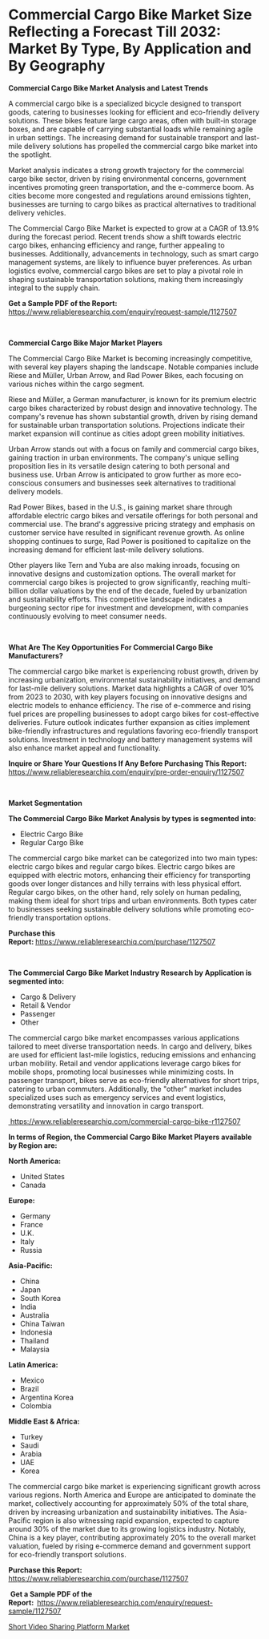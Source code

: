 <p><h1>Commercial Cargo Bike Market Size Reflecting a Forecast Till 2032: Market By Type, By Application and By Geography</h1></p><p><strong>Commercial Cargo Bike Market Analysis and Latest Trends</strong></p>
<p><p>A commercial cargo bike is a specialized bicycle designed to transport goods, catering to businesses looking for efficient and eco-friendly delivery solutions. These bikes feature large cargo areas, often with built-in storage boxes, and are capable of carrying substantial loads while remaining agile in urban settings. The increasing demand for sustainable transport and last-mile delivery solutions has propelled the commercial cargo bike market into the spotlight.</p><p>Market analysis indicates a strong growth trajectory for the commercial cargo bike sector, driven by rising environmental concerns, government incentives promoting green transportation, and the e-commerce boom. As cities become more congested and regulations around emissions tighten, businesses are turning to cargo bikes as practical alternatives to traditional delivery vehicles.</p><p>The Commercial Cargo Bike Market is expected to grow at a CAGR of 13.9% during the forecast period. Recent trends show a shift towards electric cargo bikes, enhancing efficiency and range, further appealing to businesses. Additionally, advancements in technology, such as smart cargo management systems, are likely to influence buyer preferences. As urban logistics evolve, commercial cargo bikes are set to play a pivotal role in shaping sustainable transportation solutions, making them increasingly integral to the supply chain.</p></p>
<p><strong>Get a Sample PDF of the Report:&nbsp;</strong> <a href="https://www.reliableresearchiq.com/enquiry/request-sample/1127507?utm_campaign=2335&utm_medium=2&utm_source=Github&utm_content=ia&utm_term=06032025&utm_id=commercial-cargo-bike">https://www.reliableresearchiq.com/enquiry/request-sample/1127507</a></p>
<p>&nbsp;</p>
<p><strong>Commercial Cargo Bike Major Market Players</strong></p>
<p><p>The Commercial Cargo Bike Market is becoming increasingly competitive, with several key players shaping the landscape. Notable companies include Riese and Müller, Urban Arrow, and Rad Power Bikes, each focusing on various niches within the cargo segment.</p><p>Riese and Müller, a German manufacturer, is known for its premium electric cargo bikes characterized by robust design and innovative technology. The company's revenue has shown substantial growth, driven by rising demand for sustainable urban transportation solutions. Projections indicate their market expansion will continue as cities adopt green mobility initiatives.</p><p>Urban Arrow stands out with a focus on family and commercial cargo bikes, gaining traction in urban environments. The company's unique selling proposition lies in its versatile design catering to both personal and business use. Urban Arrow is anticipated to grow further as more eco-conscious consumers and businesses seek alternatives to traditional delivery models.</p><p>Rad Power Bikes, based in the U.S., is gaining market share through affordable electric cargo bikes and versatile offerings for both personal and commercial use. The brand's aggressive pricing strategy and emphasis on customer service have resulted in significant revenue growth. As online shopping continues to surge, Rad Power is positioned to capitalize on the increasing demand for efficient last-mile delivery solutions.</p><p>Other players like Tern and Yuba are also making inroads, focusing on innovative designs and customization options. The overall market for commercial cargo bikes is projected to grow significantly, reaching multi-billion dollar valuations by the end of the decade, fueled by urbanization and sustainability efforts. This competitive landscape indicates a burgeoning sector ripe for investment and development, with companies continuously evolving to meet consumer needs.</p></p>
<p>&nbsp;</p>
<p><strong>What Are The Key Opportunities For Commercial Cargo Bike Manufacturers?</strong></p>
<p><p>The commercial cargo bike market is experiencing robust growth, driven by increasing urbanization, environmental sustainability initiatives, and demand for last-mile delivery solutions. Market data highlights a CAGR of over 10% from 2023 to 2030, with key players focusing on innovative designs and electric models to enhance efficiency. The rise of e-commerce and rising fuel prices are propelling businesses to adopt cargo bikes for cost-effective deliveries. Future outlook indicates further expansion as cities implement bike-friendly infrastructures and regulations favoring eco-friendly transport solutions. Investment in technology and battery management systems will also enhance market appeal and functionality.</p></p>
<p><strong>Inquire or Share Your Questions If Any Before Purchasing This Report:</strong> <a href="https://www.reliableresearchiq.com/enquiry/pre-order-enquiry/1127507?utm_campaign=2335&utm_medium=2&utm_source=Github&utm_content=ia&utm_term=06032025&utm_id=commercial-cargo-bike">https://www.reliableresearchiq.com/enquiry/pre-order-enquiry/1127507</a></p>
<p>&nbsp;</p>
<p><strong>Market Segmentation</strong></p>
<p><strong>The Commercial Cargo Bike Market Analysis by types is segmented into:</strong></p>
<p><ul><li>Electric Cargo Bike</li><li>Regular Cargo Bike</li></ul></p>
<p><p>The commercial cargo bike market can be categorized into two main types: electric cargo bikes and regular cargo bikes. Electric cargo bikes are equipped with electric motors, enhancing their efficiency for transporting goods over longer distances and hilly terrains with less physical effort. Regular cargo bikes, on the other hand, rely solely on human pedaling, making them ideal for short trips and urban environments. Both types cater to businesses seeking sustainable delivery solutions while promoting eco-friendly transportation options.</p></p>
<p><strong>Purchase this Report:&nbsp;</strong><a href="https://www.reliableresearchiq.com/purchase/1127507?utm_campaign=2335&utm_medium=2&utm_source=Github&utm_content=ia&utm_term=06032025&utm_id=commercial-cargo-bike">https://www.reliableresearchiq.com/purchase/1127507</a></p>
<p>&nbsp;</p>
<p><strong>The Commercial Cargo Bike Market Industry Research by Application is segmented into:</strong></p>
<p><ul><li>Cargo & Delivery</li><li>Retail & Vendor</li><li>Passenger</li><li>Other</li></ul></p>
<p><p>The commercial cargo bike market encompasses various applications tailored to meet diverse transportation needs. In cargo and delivery, bikes are used for efficient last-mile logistics, reducing emissions and enhancing urban mobility. Retail and vendor applications leverage cargo bikes for mobile shops, promoting local businesses while minimizing costs. In passenger transport, bikes serve as eco-friendly alternatives for short trips, catering to urban commuters. Additionally, the "other" market includes specialized uses such as emergency services and event logistics, demonstrating versatility and innovation in cargo transport.</p></p>
<p><a href="https://www.reliableresearchiq.com/commercial-cargo-bike-r1127507?utm_campaign=2335&utm_medium=2&utm_source=Github&utm_content=ia&utm_term=06032025&utm_id=commercial-cargo-bike">&nbsp;https://www.reliableresearchiq.com/commercial-cargo-bike-r1127507</a></p>
<p><strong>In terms of Region, the Commercial Cargo Bike Market Players available by Region are:</strong></p>
<p>
    <p> <strong> North America: </strong>
        <ul>
            <li>United States</li>
            <li>Canada</li>
        </ul>
        </p> 
    <p> <strong> Europe: </strong>
        <ul>
            <li>Germany</li>
            <li>France</li>
            <li>U.K.</li>
            <li>Italy</li>
            <li>Russia</li>
        </ul>
        </p> 
    <p> <strong> Asia-Pacific: </strong>
        <ul>
            <li>China</li>
            <li>Japan</li>
            <li>South Korea</li>
            <li>India</li>
            <li>Australia</li>
            <li>China Taiwan</li>
            <li>Indonesia</li>
            <li>Thailand</li>
            <li>Malaysia</li>
        </ul>
        </p> 
    <p> <strong> Latin America: </strong>
        <ul>
            <li>Mexico</li>
            <li>Brazil</li>
            <li>Argentina Korea</li>
            <li>Colombia</li>
        </ul>
        </p> 
    <p> <strong> Middle East & Africa: </strong>
        <ul>
            <li>Turkey</li>
            <li>Saudi</li>
            <li>Arabia</li>
            <li>UAE</li>
            <li>Korea</li>
        </ul>
    </p>
    </p>
<p><p>The commercial cargo bike market is experiencing significant growth across various regions. North America and Europe are anticipated to dominate the market, collectively accounting for approximately 50% of the total share, driven by increasing urbanization and sustainability initiatives. The Asia-Pacific region is also witnessing rapid expansion, expected to capture around 30% of the market due to its growing logistics industry. Notably, China is a key player, contributing approximately 20% to the overall market valuation, fueled by rising e-commerce demand and government support for eco-friendly transport solutions.</p></p>
<p><strong>Purchase this Report: </strong><a href="https://www.reliableresearchiq.com/purchase/1127507?utm_campaign=2335&utm_medium=2&utm_source=Github&utm_content=ia&utm_term=06032025&utm_id=commercial-cargo-bike">https://www.reliableresearchiq.com/purchase/1127507</a></p>
<p>&nbsp;<strong>Get a Sample PDF of the Report:&nbsp;&nbsp;</strong><a href="https://www.reliableresearchiq.com/enquiry/request-sample/1127507?utm_campaign=2335&utm_medium=2&utm_source=Github&utm_content=ia&utm_term=06032025&utm_id=commercial-cargo-bike">https://www.reliableresearchiq.com/enquiry/request-sample/1127507</a></p>
<p><strong></strong></p>
<p><p><a href="https://github.com/norbeludie83/Market-Research-Report-List-1/blob/main/short-video-sharing-platform-market.md?utm_campaign=2335&utm_medium=2&utm_source=Github&utm_content=ia&utm_term=06032025&utm_id=commercial-cargo-bike">Short Video Sharing Platform Market</a></p></p>